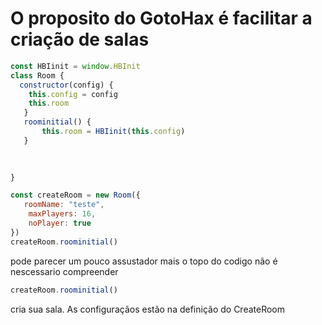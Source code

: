 # O proposito do GotoHax é facilitar a criação de salas

```js
const HBIinit = window.HBInit
class Room {
  constructor(config) {
    this.config = config
    this.room
   }
   roominitial() {
       this.room = HBIinit(this.config)
   }
   
   

}

const createRoom = new Room({
   roomName: "teste",
	maxPlayers: 16,
	noPlayer: true
})
createRoom.roominitial()
```
pode parecer um pouco assustador mais o topo do codigo não é nescessario compreender

```js
createRoom.roominitial()
```
cria sua sala. As configuraçãos estão na definição do CreateRoom